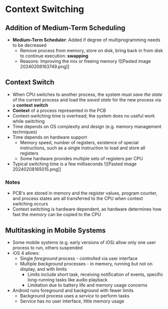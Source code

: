 # Context Switching
## Addition of Medium-Term Scheduling
- **Medium-Term Scheduler**: Added if degree of multiprogramming needs to be decreased
	- Remove process from memory, store on disk, bring back in from disk to continue execution: **swapping**
	- Reasons: Improving the mix or freeing memory
![[Pasted image 20240208163749.png]]

## Context Switch
- When CPU switches to another process, the system must *save the state* of the current process and load the *saved state* for the new process via a **context switch**
- **Context** of a process represented in the PCB
- Context-switching time is overhead; the system does no useful work while switching
- Time depends on OS complexity and design (e.g. memory management techniques)
- Time depends on hardware support
	- Memory speed, number of registers, existence of special instructions, such as a single instruction to load and store all registers
	- Some hardware provides multiple sets of registers per CPU
- Typical switching time is a few milliseconds
![[Pasted image 20240208165015.png]]
### Notes
- PCB's are stored in memory and the register values, program counter, and process states are all transferred to the CPU when context switching occurs
- Context switching is hardware dependent, as hardware determines how fast the memory can be copied to the CPU

## Multitasking in Mobile Systems
- Some mobile systems (e.g. early versions of iOS) allow only one user process to run, others suspended
- iOS 4 allows:
	- Single *foreground* process - controlled via user interface
	- Multiple *background* processes - in memory, running but not on display, and with limits
		- Limits include short task, receiving notification of events, specific long-running tasks like audio playback
		- Limitation due to battery life and memory usage concerns
- Android runs foreground and background with fewer limits
	- Background process uses a *service* to perform tasks
	- Service has no user interface, little memory usage
